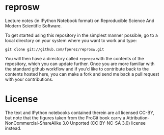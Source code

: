 # reprosw

Lecture notes (in IPython Notebook format) on Reproducible Science And Modern
Scientific Software.

To get started using this repository in the simplest manner possible, go to a
local directory on your system where you want to work and type:

    git clone git://github.com/fperez/reprosw.git

You will then have a directory called `reprosw` with the contents of the
repository, which you can update further.  Once you are more familiar with the
standard github workflow and if you'd like to contribute back to the contents
hosted here, you can make a fork and send me back a pull request with your
contributions.

# License

The text and IPython notebooks contained therein are all licensed CC-BY, but
note that the figures taken from the ProGit book carry a
Attribution-NonCommercial-ShareAlike 3.0 Unported (CC BY-NC-SA 3.0) license
instead.
